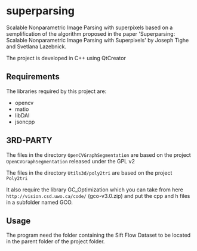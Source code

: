 superparsing
============
Scalable Nonparametric Image Parsing with superpixels based on a semplification of the algorithm proposed in the paper 'Superparsing: Scalable Nonparametric Image Parsing with Superpixels' by Joseph Tighe and Svetlana Lazebnick.

The project is developed in C++ using QtCreator

Requirements
------------
The libraries required by this project are:
- opencv
- matio
- libDAI
- jsoncpp

3RD-PARTY
---------
The files in the directory `OpenCVGraphSegmentation` are based on the project `OpenCVGraphSegmentation` released under the GPL v2

The files in the directory `Utils3d/poly2tri` are based on the project `Poly2tri` 

It also require the library GC_Optimization which you can take from here `http://vision.csd.uwo.ca/code/` (gco-v3.0.zip) and put the cpp and h files in a subfolder named GCO.

Usage
-----
The program need the folder containing the Sift Flow Dataset to be located in the parent folder of the project folder.
